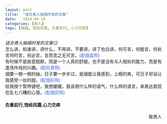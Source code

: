 ```yaml
---
layout: post
title:  "适合男人抽烟时发的文案"
date:   2024-04-10
categories: [男人]
tags: [抽烟, 饱经风霜, 负重前行, 心力交瘁]  
---
```


*适合男人抽烟时发的文案😏*  
怎么讲，和谁讲，讲什么，不用讲，不要讲，讲了也白讲，何可言，何能言，何处言何时言，何必言，言而言之无可言。<font color="#4169e1">(配烟盒照)</font>   
有时候不是故意脱群，而是一个人真的舒服，也不是没有与人相处的能力，而是有逢场作戏的兴趣。<font color="#4169e1">(配风景照)</font>     
烟要一根一根的抽，日子要一步步过，是烟能让我感到，上瘾的爽，可日子却没让我感受一丝的甜。<font color="#4169e1">(配烟灰照)</font>     
给我按个暂停键吧，我想缓缓。我该用什么样的语气，什么样的语言，来表达我现在乱七八糟的心情。<font color="#4169e1">(配烟灰照)</font>    
#### 负重前行,饱经风霜,心力交瘁
<p  align="right">致男人</p>


